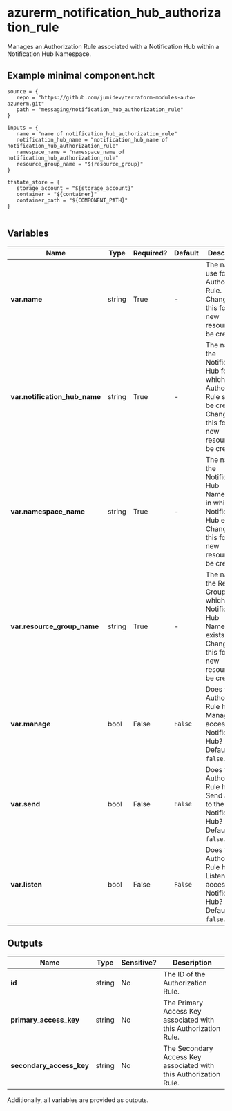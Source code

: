 # azurerm_notification_hub_authorization_rule

Manages an Authorization Rule associated with a Notification Hub within a Notification Hub Namespace.

## Example minimal component.hclt

```hcl
source = {
   repo = "https://github.com/jumidev/terraform-modules-auto-azurerm.git" 
   path = "messaging/notification_hub_authorization_rule" 
}

inputs = {
   name = "name of notification_hub_authorization_rule" 
   notification_hub_name = "notification_hub_name of notification_hub_authorization_rule" 
   namespace_name = "namespace_name of notification_hub_authorization_rule" 
   resource_group_name = "${resource_group}" 
}

tfstate_store = {
   storage_account = "${storage_account}" 
   container = "${container}" 
   container_path = "${COMPONENT_PATH}" 
}


```

## Variables

| Name | Type | Required? |  Default  |  Description |
| ---- | ---- | --------- |  ----------- | ----------- |
| **var.name** | string | True | -  |  The name to use for this Authorization Rule. Changing this forces a new resource to be created. | 
| **var.notification_hub_name** | string | True | -  |  The name of the Notification Hub for which the Authorization Rule should be created. Changing this forces a new resource to be created. | 
| **var.namespace_name** | string | True | -  |  The name of the Notification Hub Namespace in which the Notification Hub exists. Changing this forces a new resource to be created. | 
| **var.resource_group_name** | string | True | -  |  The name of the Resource Group in which the Notification Hub Namespace exists. Changing this forces a new resource to be created. | 
| **var.manage** | bool | False | `False`  |  Does this Authorization Rule have Manage access to the Notification Hub? Defaults to `false`. | 
| **var.send** | bool | False | `False`  |  Does this Authorization Rule have Send access to the Notification Hub? Defaults to `false`. | 
| **var.listen** | bool | False | `False`  |  Does this Authorization Rule have Listen access to the Notification Hub? Defaults to `false`. | 



## Outputs

| Name | Type | Sensitive? | Description |
| ---- | ---- | --------- | --------- |
| **id** | string | No  | The ID of the Authorization Rule. | 
| **primary_access_key** | string | No  | The Primary Access Key associated with this Authorization Rule. | 
| **secondary_access_key** | string | No  | The Secondary Access Key associated with this Authorization Rule. | 

Additionally, all variables are provided as outputs.
